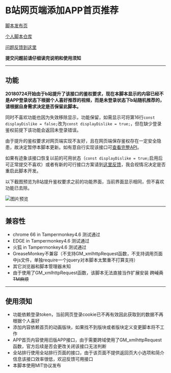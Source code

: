 B站网页端添加APP首页推荐
=========================

[脚本发布页](https://greasyfork.org/zh-CN/scripts/368446)

[个人脚本仓库](https://github.com/indefined/UserScripts)

[问题反馈到这里](https://github.com/indefined/UserScripts/issues)

**提交问题前请仔细读完说明和使用须知**

-------------------------
## 功能

**20180724开始由于b站提升了该接口的鉴权要求，现在本脚本显示的内容已经不是APP登录状态下根据个人喜好推荐的视频，而是未登录状态下b站随机推荐的，请根据自身需求决定是否保留此脚本。**

同时不喜欢功能也因为失效移除显示，功能保留，如需显示可将第16行`const displayDislike = false;`改为`const displayDislike = true;`，但在缺少登录鉴权前提下该功能会返回未登录错误。

由于提升的鉴权要求对网页端实现不友好，且在网页端保存鉴权存在一定安全隐患，故决定暂停本脚本更新。如有意自行实现该接口可[查看完整API](https://github.com/indefined/UserScripts/blob/master/bilibiliHome/bilibiliHome.API.md)。

如果有迹象该接口恢复以前的可用状态（`const displayDislike = true;`启用后可正常提交不喜欢）或者有新的可行接口方案请到[这里反馈](https://github.com/indefined/UserScripts/issues/3)，我会视情况决定是否重启此脚本开发。

以下截图预览为B站提升鉴权要求之前的功能界面，当前界面显示相同，但不喜欢功能已去除。

![图片预览](https://greasyfork.org/system/screenshots/screenshots/000/011/238/original/bilibiliHome.user.jpg)

-------------------------
## 兼容性

- chrome 66 in Tampermonkey4.6 测试通过
- EDGE in Tampermonkey4.6 测试通过
- 火狐 in Tampermonkey4.6 测试通过
- GreaseMonkey不兼容（不支持GM_xmlhttpRequest函数，不支持调用页面中js文件，单独require一个jquery对本脚本太繁重不打算支持）
- 其它浏览器和脚本管理器未知
- 由于使用了GM_xmlhttpRequest函数，该脚本无法直接当作扩展安装 ~~跨域真TM麻烦~~

-------------------------
## 使用须知

- 功能依赖登录token，当前网页登录cookie已不再有效因此获取到的数据不再根据个人喜好
- 添加内容依赖首页的动画版块，如果找不到版块或者版块定义变更脚本将不工作
- APP首页内容使用旧版APP接口，由于需要跨域使用了GM_xmlhttpRequest函数，官方后续是否会更改关闭该接口无法判断
- 全站排行使用全站排行页面的接口，由于该页面不提供返回页大小选项和简介信息该接口效率很低，欢迎反馈可用接口
- 本脚本使用MIT协议发布